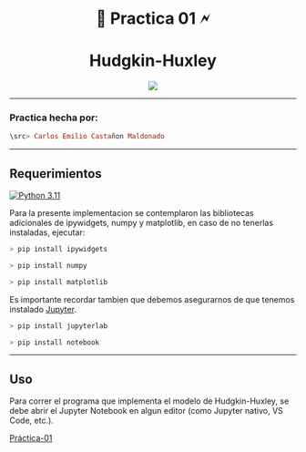 <div align="center">

# 🦑 **Practica 01** 🗲



# **Hudgkin-Huxley**


</div>



<div align="center">

[![](https://i.redd.it/4s7085mbyy101.gif)](https://www.youtube.com/watch?v=TPE9uSFFxrI)

</div>

---

### **Practica hecha por:**

```Haskell
\src> Carlos Emilio Castañon Maldonado
```

---

## **Requerimientos**

[![Python 3.11](https://img.shields.io/badge/python-3.11-blue.svg)](https://www.python.org/downloads/release/python-311/)

Para la presente implementacion se contemplaron las bibliotecas adicionales de ipywidgets, numpy y matplotlib, en caso de no tenerlas instaladas, ejecutar:

```C
> pip install ipywidgets
```

```C
> pip install numpy
```

```C
> pip install matplotlib
```


Es importante recordar tambien que debemos asegurarnos de que tenemos instalado [Jupyter](https://jupyter.org/install).

```C
> pip install jupyterlab
```

```C
> pip install notebook
```


---

## **Uso**

Para correr el programa que implementa el modelo de Hudgkin-Huxley, se debe abrir el Jupyter Notebook en algun editor 
(como Jupyter nativo, VS Code, etc.).

[Práctica-01](./Modelo%20de%20Hodgkin-Huxley.ipynb)


